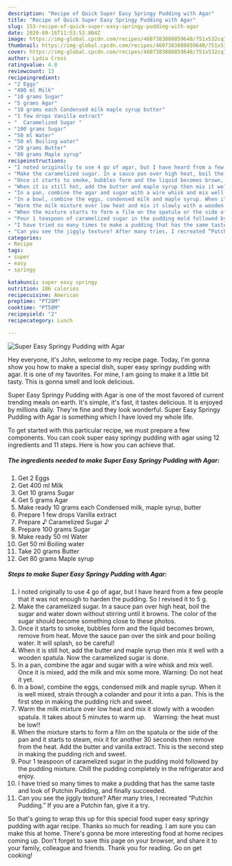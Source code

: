 ```yaml
---
description: "Recipe of Quick Super Easy Springy Pudding with Agar"
title: "Recipe of Quick Super Easy Springy Pudding with Agar"
slug: 153-recipe-of-quick-super-easy-springy-pudding-with-agar
date: 2020-09-16T11:53:53.804Z
image: https://img-global.cpcdn.com/recipes/4607383880859648/751x532cq70/super-easy-springy-pudding-with-agar-recipe-main-photo.jpg
thumbnail: https://img-global.cpcdn.com/recipes/4607383880859648/751x532cq70/super-easy-springy-pudding-with-agar-recipe-main-photo.jpg
cover: https://img-global.cpcdn.com/recipes/4607383880859648/751x532cq70/super-easy-springy-pudding-with-agar-recipe-main-photo.jpg
author: Lydia Cross
ratingvalue: 4.8
reviewcount: 13
recipeingredient:
- "2 Eggs"
- "400 ml Milk"
- "10 grams Sugar"
- "5 grams Agar"
- "10 grams each Condensed milk maple syrup butter"
- "1 few drops Vanilla extract"
- "  Caramelized Sugar "
- "100 grams Sugar"
- "50 ml Water"
- "50 ml Boiling water"
- "20 grams Butter"
- "80 grams Maple syrup"
recipeinstructions:
- "I noted originally to use 4 go of agar, but I have heard from a few people that it was not enough to harden the pudding. So I revised it to 5 g."
- "Make the caramelized sugar. In a sauce pan over high heat, boil the sugar and water down without stirring until it browns. The color of the sugar should become something close to these photos."
- "Once it starts to smoke, bubbles form and the liquid becomes brown, remove from heat. Move the sauce pan over the sink and pour boiling water. It will splash, so be careful!"
- "When it is still hot, add the butter and maple syrup then mix it well with a wooden spatula. Now the caramelized sugar is done."
- "In a pan, combine the agar and sugar with a wire whisk and mix well. Once it is mixed, add the milk and mix some more. Warning: Do not heat it yet."
- "In a bowl, combine the eggs, condensed milk and maple syrup. When it is well mixed, strain through a colander and pour it into a pan. This is the first step in making the pudding rich and sweet."
- "Warm the milk mixture over low heat and mix it slowly with a wooden spatula. It takes about 5 minutes to warm up. 　Warning: the heat must be low!!"
- "When the mixture starts to form a film on the spatula or the side of the pan and it starts to steam, mix it for another 30 seconds then remove from the heat. Add the butter and vanilla extract.  This is the second step in making the pudding rich and sweet."
- "Pour 1 teaspoon of caramelized sugar in the pudding mold followed by the pudding mixture. Chill the pudding completely in the refrigerator and enjoy."
- "I have tried so many times to make a pudding that has the same taste and look of Putchin Pudding, and finally succeeded."
- "Can you see the jiggly texture? After many tries, I recreated “Putchin Pudding.”   If you are a Putchin fan, give it a try."
categories:
- Recipe
tags:
- super
- easy
- springy

katakunci: super easy springy 
nutrition: 186 calories
recipecuisine: American
preptime: "PT28M"
cooktime: "PT58M"
recipeyield: "2"
recipecategory: Lunch

---
```



![Super Easy Springy Pudding with Agar](https://img-global.cpcdn.com/recipes/4607383880859648/751x532cq70/super-easy-springy-pudding-with-agar-recipe-main-photo.jpg)

Hey everyone, it's John, welcome to my recipe page. Today, I'm gonna show you how to make a special dish, super easy springy pudding with agar. It is one of my favorites. For mine, I am going to make it a little bit tasty. This is gonna smell and look delicious.



Super Easy Springy Pudding with Agar is one of the most favored of current trending meals on earth. It's simple, it's fast, it tastes delicious. It is enjoyed by millions daily. They're fine and they look wonderful. Super Easy Springy Pudding with Agar is something which I have loved my whole life.


To get started with this particular recipe, we must prepare a few components. You can cook super easy springy pudding with agar using 12 ingredients and 11 steps. Here is how you can achieve that.

<!--inarticleads1-->

##### The ingredients needed to make Super Easy Springy Pudding with Agar:

1. Get 2 Eggs
1. Get 400 ml Milk
1. Get 10 grams Sugar
1. Get 5 grams Agar
1. Make ready 10 grams each Condensed milk, maple syrup, butter
1. Prepare 1 few drops Vanilla extract
1. Prepare  ♪ Caramelized Sugar ♪
1. Prepare 100 grams Sugar
1. Make ready 50 ml Water
1. Get 50 ml Boiling water
1. Take 20 grams Butter
1. Get 80 grams Maple syrup




<!--inarticleads2-->

##### Steps to make Super Easy Springy Pudding with Agar:

1. I noted originally to use 4 go of agar, but I have heard from a few people that it was not enough to harden the pudding. So I revised it to 5 g.
1. Make the caramelized sugar. In a sauce pan over high heat, boil the sugar and water down without stirring until it browns. The color of the sugar should become something close to these photos.
1. Once it starts to smoke, bubbles form and the liquid becomes brown, remove from heat. Move the sauce pan over the sink and pour boiling water. It will splash, so be careful!
1. When it is still hot, add the butter and maple syrup then mix it well with a wooden spatula. Now the caramelized sugar is done.
1. In a pan, combine the agar and sugar with a wire whisk and mix well. Once it is mixed, add the milk and mix some more. Warning: Do not heat it yet.
1. In a bowl, combine the eggs, condensed milk and maple syrup. When it is well mixed, strain through a colander and pour it into a pan. This is the first step in making the pudding rich and sweet.
1. Warm the milk mixture over low heat and mix it slowly with a wooden spatula. It takes about 5 minutes to warm up. 　Warning: the heat must be low!!
1. When the mixture starts to form a film on the spatula or the side of the pan and it starts to steam, mix it for another 30 seconds then remove from the heat. Add the butter and vanilla extract.  This is the second step in making the pudding rich and sweet.
1. Pour 1 teaspoon of caramelized sugar in the pudding mold followed by the pudding mixture. Chill the pudding completely in the refrigerator and enjoy.
1. I have tried so many times to make a pudding that has the same taste and look of Putchin Pudding, and finally succeeded.
1. Can you see the jiggly texture? After many tries, I recreated “Putchin Pudding.”   If you are a Putchin fan, give it a try.




So that's going to wrap this up for this special food super easy springy pudding with agar recipe. Thanks so much for reading. I am sure you can make this at home. There's gonna be more interesting food at home recipes coming up. Don't forget to save this page on your browser, and share it to your family, colleague and friends. Thank you for reading. Go on get cooking!
